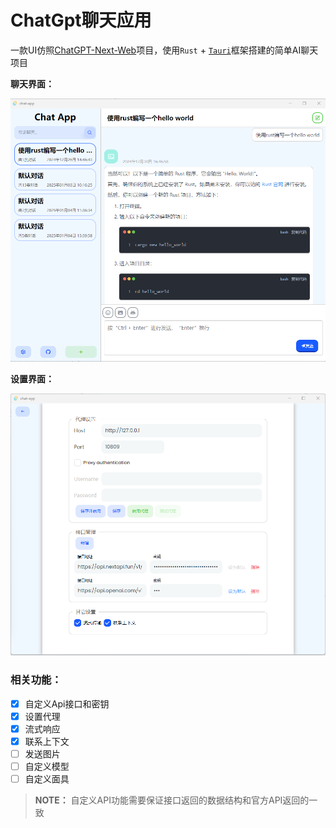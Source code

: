 # ChatGpt聊天应用

一款UI仿照[ChatGPT-Next-Web](https://github.com/ChatGPTNextWeb/ChatGPT-Next-Web)项目，使用`Rust` + [`Tauri`](https://github.com/tauri-apps/tauri)框架搭建的简单AI聊天项目

**聊天界面：**

![聊天界面.png](./screenshots/app.png)

**设置界面：**

![设置界面.png](./screenshots/settings.png)

### 相关功能：

- [x] 自定义Api接口和密钥
- [x] 设置代理
- [x] 流式响应
- [x] 联系上下文
- [ ] 发送图片
- [ ] 自定义模型
- [ ] 自定义面具

> **NOTE：** 自定义API功能需要保证接口返回的数据结构和官方API返回的一致